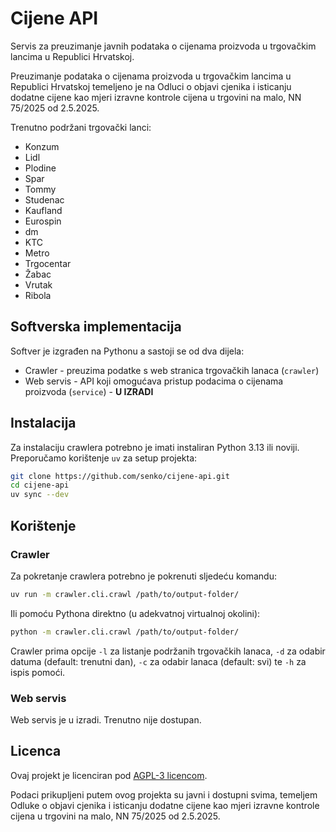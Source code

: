 # Cijene API

Servis za preuzimanje javnih podataka o cijenama proizvoda u trgovačkim lancima u Republici Hrvatskoj.

Preuzimanje podataka o cijenama proizvoda u trgovačkim lancima u Republici Hrvatskoj
temeljeno je na Odluci o objavi cjenika i isticanju dodatne cijene kao mjeri izravne
kontrole cijena u trgovini na malo, NN 75/2025 od 2.5.2025.

Trenutno podržani trgovački lanci:

* Konzum
* Lidl
* Plodine
* Spar
* Tommy
* Studenac
* Kaufland
* Eurospin
* dm
* KTC
* Metro
* Trgocentar
* Žabac
* Vrutak
* Ribola

## Softverska implementacija

Softver je izgrađen na Pythonu a sastoji se od dva dijela:

* Crawler - preuzima podatke s web stranica trgovačkih lanaca (`crawler`)
* Web servis - API koji omogućava pristup podacima o cijenama proizvoda (`service`) - **U IZRADI**

## Instalacija

Za instalaciju crawlera potrebno je imati instaliran Python 3.13 ili noviji. Preporučamo
korištenje `uv` za setup projekta:

```bash
git clone https://github.com/senko/cijene-api.git
cd cijene-api
uv sync --dev
```

## Korištenje

### Crawler

Za pokretanje crawlera potrebno je pokrenuti sljedeću komandu:

```bash
uv run -m crawler.cli.crawl /path/to/output-folder/
```

Ili pomoću Pythona direktno (u adekvatnoj virtualnoj okolini):

```bash
python -m crawler.cli.crawl /path/to/output-folder/
```

Crawler prima opcije `-l` za listanje podržanih trgovačkih lanaca, `-d` za
odabir datuma (default: trenutni dan), `-c` za odabir lanaca (default: svi) te
`-h` za ispis pomoći.

### Web servis

Web servis je u izradi. Trenutno nije dostupan.

## Licenca

Ovaj projekt je licenciran pod [AGPL-3 licencom](LICENSE).

Podaci prikupljeni putem ovog projekta su javni i dostupni svima, temeljem
Odluke o objavi cjenika i isticanju dodatne cijene kao mjeri izravne
kontrole cijena u trgovini na malo, NN 75/2025 od 2.5.2025.
